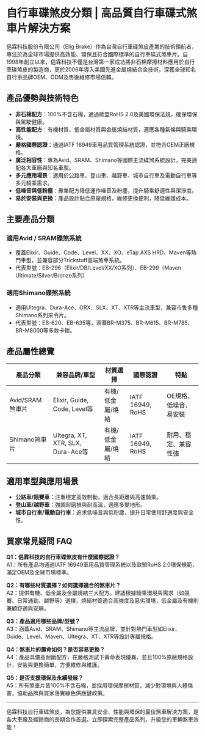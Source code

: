 # 自行車碟煞皮分類 | 高品質自行車碟式煞車片解決方案

俋霖科技股份有限公司（Elig Brake）作為台灣自行車碟煞皮產業的技術領航者，專注於為全球市場提供高效能、環保且符合國際標準的自行車碟式煞車片。自1998年創立以來，俋霖科技不僅是台灣第一家成功將非石棉摩擦材料應用於自行車碟煞皮的製造商，更於2006年導入美國先進金屬燒結合金技術，深獲全球知名自行車品牌OEM、ODM及售後維修市場信賴。

## 產品優勢與技術特色

- **非石棉配方**：100%不含石棉，通過歐盟RoHS 2.0及美國環保法規，確保環保與駕駛健康。
- **高性能配方**：有機材質、低金屬材質與金屬燒結材質，適應各種氣候與騎乘環境。
- **嚴格國際認證**：通過IATF 16949車用品質管理系統認證，並符合OEM正廠規格。
- **廣泛相容性**：專為Avid、SRAM、Shimano等國際主流碟煞系統設計，完美適配各大車廠與知名車型。
- **多元應用場景**：適用於公路車、登山車、越野車、城市自行車及電動自行車等多元騎乘需求。
- **低噪音與低粉塵**：專業配方降低運作噪音及粉塵，提升騎乘舒適性與潔淨度。
- **易於安裝與更換**：產品設計貼合原廠規格，維修更換便利，降低維護成本。

## 主要產品分類

### 適用Avid / SRAM碟煞系統

- 覆蓋Elixir、Guide、Code、Level、XX、XO、eTap AXS HRD、Maven等熱門車型，並兼容部分Trickstuff高端煞車系統。
- 代表型號：EB-296（Elixir/DB/Level/XX/XO系列）、EB-299（Maven Ultimate/Silver/Bronze系列）

### 適用Shimano碟煞系統

- 適用Ultegra、Dura-Ace、GRX、SLX、XT、XTR等主流車型，兼容市售多種Shimano系列來令片。
- 代表型號：EB-620、EB-635等，涵蓋BR-M375、BR-M615、BR-M785、BR-M8000等多款卡鉗。

## 產品屬性總覽

| 產品分類             | 兼容品牌/車型                     | 材質選擇           | 國際認證        | 特點                    |
|----------------------|-----------------------------------|--------------------|-----------------|-------------------------|
| Avid/SRAM煞車片      | Elixir, Guide, Code, Level等       | 有機/低金屬/燒結   | IATF 16949, RoHS| OE規格、低噪音、易安裝  |
| Shimano煞車片        | Ultegra, XT, XTR, SLX, Dura-Ace等 | 有機/低金屬/燒結   | IATF 16949, RoHS| 耐用、穩定、兼容性強    |

## 適用車型與應用場景

- **公路車/競賽車**：注重穩定高效制動，適合長距離與高速騎乘。
- **登山車/越野車**：強調耐磨損與耐高溫，適應多變地形。
- **城市自行車/電動自行車**：追求低噪音與低粉塵，提升日常使用舒適度與安全性。

## 買家常見疑問 FAQ

**Q1：俋霖科技的自行車碟煞皮有什麼國際認證？**  
A1：所有產品均通過IATF 16949車用品質管理系統以及歐盟RoHS 2.0環保規範，滿足OEM及全球市場標準。

**Q2：有哪些材質選擇？如何選擇適合的煞車片？**  
A2：提供有機、低金屬及金屬燒結三大配方。建議根據騎乘環境與需求（如競賽、日常通勤、越野等）選擇，燒結材質適合高強度及惡劣環境，低金屬及有機則兼顧舒適與安靜。

**Q3：產品適用哪些品牌/型號？**  
A3：涵蓋Avid、SRAM、Shimano等主流品牌，並針對熱門車型如Elixir、Guide、Level、Maven、Ultegra、XT、XTR等設計專屬規格。

**Q4：煞車片的壽命如何？是否容易更換？**  
A4：產品具備高耐磨配方，在嚴格測試下壽命表現優異，並且100%原廠規格設計，安裝與更換簡單，方便維修與維護。

**Q5：是否支援環保及永續發展？**  
A5：所有煞車片皆100%不含石棉，並採用環保摩擦材質，減少對環境與人體傷害，協助品牌與買家落實綠色供應鏈政策。

---

俋霖科技自行車碟煞皮，為您提供兼具安全、性能與環保的最佳煞車解決方案，是各大車廠及經銷商的長期合作首選。立即探索完整產品系列，升級您的車輛煞車效能！
